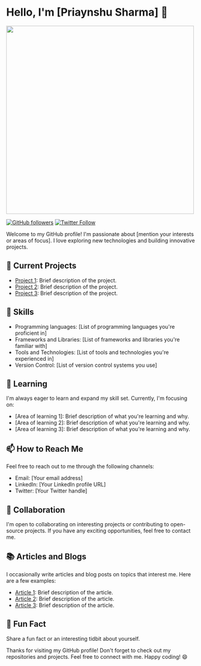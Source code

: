 # Hello, I'm [Priaynshu Sharma] 👋
<img width="500" src="https://i.pinimg.com/originals/d1/0c/3d/d10c3d213be6893235d97ae768db8c07.gif" />

[![GitHub followers](https://img.shields.io/github/followers/yourusername.svg?style=social&label=Follow)](https://github.com/yourusername)
[![Twitter Follow](https://img.shields.io/twitter/follow/yourusername.svg?style=social)](https://twitter.com/yourusername)

Welcome to my GitHub profile! I'm passionate about [mention your interests or areas of focus]. I love exploring new technologies and building innovative projects. 

## 🔭 Current Projects

- [Project 1](link): Brief description of the project.
- [Project 2](link): Brief description of the project.
- [Project 3](link): Brief description of the project.

## 💼 Skills

- Programming languages: [List of programming languages you're proficient in]
- Frameworks and Libraries: [List of frameworks and libraries you're familiar with]
- Tools and Technologies: [List of tools and technologies you're experienced in]
- Version Control: [List of version control systems you use]

## 🌱 Learning

I'm always eager to learn and expand my skill set. Currently, I'm focusing on:

- [Area of learning 1]: Brief description of what you're learning and why.
- [Area of learning 2]: Brief description of what you're learning and why.
- [Area of learning 3]: Brief description of what you're learning and why.

## 📫 How to Reach Me

Feel free to reach out to me through the following channels:

- Email: [Your email address]
- LinkedIn: [Your LinkedIn profile URL]
- Twitter: [Your Twitter handle]

## 🤝 Collaboration

I'm open to collaborating on interesting projects or contributing to open-source projects. If you have any exciting opportunities, feel free to contact me.

## 📚 Articles and Blogs

I occasionally write articles and blog posts on topics that interest me. Here are a few examples:

- [Article 1](link): Brief description of the article.
- [Article 2](link): Brief description of the article.
- [Article 3](link): Brief description of the article.

## 🌟 Fun Fact

Share a fun fact or an interesting tidbit about yourself.

Thanks for visiting my GitHub profile! Don't forget to check out my repositories and projects. Feel free to connect with me. Happy coding! 😄
